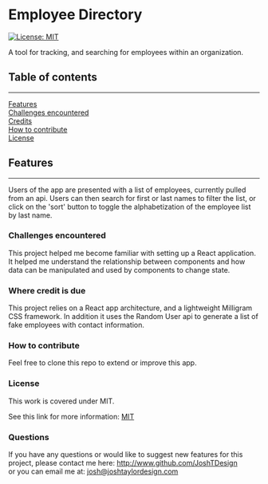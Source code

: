   
# Employee Directory
[![License: MIT](https://img.shields.io/badge/License-MIT-yellow.svg)](#licence)

A tool for tracking, and searching for employees within an organization.
## Table of contents

***

[Features](#features)  
[Challenges encountered](#challenges-encountered)  
[Credits](#where-credit-is-due)  
[How to contribute](#how-to-contribute)  
[License](#licence)  


## Features  

*** 

Users of the app are presented with a list of employees, currently pulled from an api. Users can then search for first or last names to filter the list, or click on the 'sort' button to toggle the alphabetization of the employee list by last name.

### Challenges encountered  
This project helped me become familiar with setting up a React application. It helped me understand the relationship between components and how data can be manipulated and used by components to change state.


### Where credit is due  
This project relies on a React app architecture, and a lightweight Milligram CSS framework. In addition it uses the Random User api to generate a list of fake employees with contact information.

### How to contribute  
Feel free to clone this repo to extend or improve this app.


### License  
This work is covered under MIT.

 See this link for more information:
[MIT](https://opensource.org/licenses/MIT)  


### Questions 
If you have any questions or would like to suggest new features for this project, please contact me here: 
http://www.github.com/JoshTDesign    
or you can email me at: josh@joshtaylordesign.com



